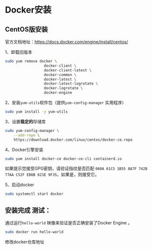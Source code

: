 # Docker安装

## CentOS版安装

官方文档地址：https://docs.docker.com/engine/install/centos/

1、卸载旧版本

```bash
sudo yum remove docker \
                  docker-client \
                  docker-client-latest \
                  docker-common \
                  docker-latest \
                  docker-latest-logrotate \
                  docker-logrotate \
                  docker-engine
```

2、安装`yum-utils`软件包（提供`yum-config-manager` 实用程序）

```bash
sudo yum install -y yum-utils
```

3、设置**稳定的**存储库

```bash
sudo yum-config-manager \
    --add-repo \
    https://download.docker.com/linux/centos/docker-ce.repo
```

4、Docker引擎安装

```bash
sudo yum install docker-ce docker-ce-cli containerd.io
```

如果提示您接受GPG密钥，请验证指纹是否匹配 `060A 61C5 1B55 8A7F 742B 77AA C52F EB6B 621E 9F35`，如果是，则接受它。

5、启动docker

```bash
sudo systemctl start docker
```

## 安装完成 测试：

通过运行`hello-world` 映像来验证是否正确安装了Docker Engine 。

```bash
sudo docker run hello-world
```

修改docker仓库地址